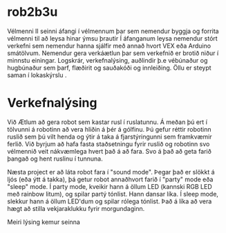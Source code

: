 # rob2b3u
Vélmenni II 
seinni áfangi í vélmennum þar sem nemendur byggja og forrita vélmenni
til að leysa hinar ýmsu þrautir
Í áfanganum leysa nemendur stórt verkefni sem nemendur hanna sjálfir með annað hvort VEX eða Arduino smátölvum. Nemendur gera verkáætlun þar sem verkefnið er brotið niður í minnstu einingar. Logskrár, verkefnalýsing, auðlindir þ.e vébúnaður og hugbúnaður sem þarf, flæðirit og sauðakóði og innleiðing. Öllu er steypt saman í lokaskýrslu .

# Verkefnalýsing
Við Ætlum að gera robot sem kastar rusl í ruslatunnu. Á meðan þú ert í tölvunni á robotinn að vera hliðin á þér á gólfinu. Þú gefur réttir robotinn ruslið sem þú vilt henda og ýtir á taka á fjarstýringunni sem framkvæmir ferlið. Við byrjum að hafa fasta staðsetningu fyrir ruslið og robotinn svo vélmennið veit nákvæmlega hvert það á að fara. Svo á það að geta farið þangað og hent ruslinu í tunnuna.

Næsta project er að láta robot fara í "sound mode". Þegar það er slökkt á ljós (eða ýtt á takka), þá getur robot annaðhvort farið í "party" mode eða "sleep" mode. Í party mode, kveikir hann á öllum LED (kannski RGB LED með rainbow litum), og spilar partý tónlist. Hann dansar líka. Í sleep mode, slekkur hann á öllum LED'dum og spilar rólega tónlist. Það á líka að vera hægt að stilla vekjaraklukku fyrir morgundaginn.

Meiri lýsing kemur seinna
